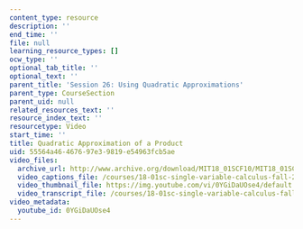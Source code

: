 ```yaml
---
content_type: resource
description: ''
end_time: ''
file: null
learning_resource_types: []
ocw_type: ''
optional_tab_title: ''
optional_text: ''
parent_title: 'Session 26: Using Quadratic Approximations'
parent_type: CourseSection
parent_uid: null
related_resources_text: ''
resource_index_text: ''
resourcetype: Video
start_time: ''
title: Quadratic Approximation of a Product
uid: 55564a46-4676-97e3-9819-e54963fcb5ae
video_files:
  archive_url: http://www.archive.org/download/MIT18_01SCF10/MIT18_01SCF10Rec_18_300k.mp4
  video_captions_file: /courses/18-01sc-single-variable-calculus-fall-2010/3f6ac228ae2a5e2db9717f0268d2074d_0YGiDaUOse4.vtt
  video_thumbnail_file: https://img.youtube.com/vi/0YGiDaUOse4/default.jpg
  video_transcript_file: /courses/18-01sc-single-variable-calculus-fall-2010/a4ba651c7fa46e73636320e155d1c38a_0YGiDaUOse4.pdf
video_metadata:
  youtube_id: 0YGiDaUOse4
---
```


